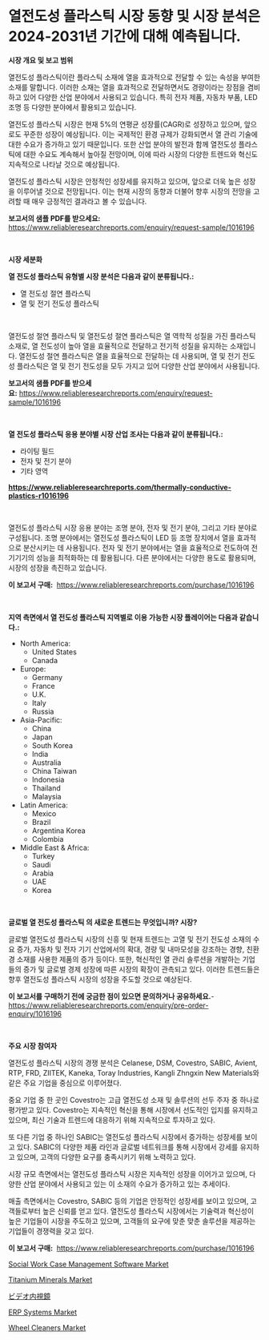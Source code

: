 <p><h1>열전도성 플라스틱 시장 동향 및 시장 분석은 2024-2031년 기간에 대해 예측됩니다.</h1></p><p><strong>시장 개요 및 보고 범위</strong></p>
<p><p>열전도성 플라스틱이란 플라스틱 소재에 열을 효과적으로 전달할 수 있는 속성을 부여한 소재를 말합니다. 이러한 소재는 열을 효과적으로 전달하면서도 경량이라는 장점을 겸비하고 있어 다양한 산업 분야에서 사용되고 있습니다. 특히 전자 제품, 자동차 부품, LED 조명 등 다양한 분야에서 활용되고 있습니다.</p><p>열전도성 플라스틱 시장은 현재 5%의 연평균 성장률(CAGR)로 성장하고 있으며, 앞으로도 꾸준한 성장이 예상됩니다. 이는 국제적인 환경 규제가 강화되면서 열 관리 기술에 대한 수요가 증가하고 있기 때문입니다. 또한 산업 분야의 발전과 함께 열전도성 플라스틱에 대한 수요도 계속해서 높아질 전망이며, 이에 따라 시장의 다양한 트렌드와 혁신도 지속적으로 나타날 것으로 예상됩니다.</p><p>열전도성 플라스틱 시장은 안정적인 성장세를 유지하고 있으며, 앞으로 더욱 높은 성장을 이루어낼 것으로 전망됩니다. 이는 현재 시장의 동향과 더불어 향후 시장의 전망을 고려할 때 매우 긍정적인 결과라고 볼 수 있습니다.</p></p>
<p><strong>보고서의 샘플 PDF를 받으세요:</strong> <a href="https://www.reliableresearchreports.com/enquiry/request-sample/1016196">https://www.reliableresearchreports.com/enquiry/request-sample/1016196</a></p>
<p>&nbsp;</p>
<p><strong>시장 세분화</strong></p>
<p><strong>열 전도성 플라스틱 유형별 시장 분석은 다음과 같이 분류됩니다.:</strong></p>
<p><ul><li>열 전도성 절연 플라스틱</li><li>열 및 전기 전도성 플라스틱</li></ul></p>
<p>&nbsp;</p>
<p><p>열전도성 절연 플라스틱 및 열전도성 절연 플라스틱은 열 역학적 성질을 가진 플라스틱 소재로, 열 전도성이 높아 열을 효율적으로 전달하고 전기적 성질을 유지하는 소재입니다. 열전도성 절연 플라스틱은 열을 효율적으로 전달하는 데 사용되며, 열 및 전기 전도성 플라스틱은 열 및 전기 전도성을 모두 가지고 있어 다양한 산업 분야에서 사용됩니다.</p></p>
<p><strong>보고서의 샘플 PDF를 받으세요:</strong>&nbsp;<a href="https://www.reliableresearchreports.com/enquiry/request-sample/1016196">https://www.reliableresearchreports.com/enquiry/request-sample/1016196</a></p>
<p>&nbsp;</p>
<p><strong> 열 전도성 플라스틱 응용 분야별 시장 산업 조사는 다음과 같이 분류됩니다.:</strong></p>
<p><ul><li>라이팅 필드</li><li>전자 및 전기 분야</li><li>기타 영역</li></ul></p>
<p><strong><a href="https://www.reliableresearchreports.com/thermally-conductive-plastics-r1016196">https://www.reliableresearchreports.com/thermally-conductive-plastics-r1016196</a></strong></p>
<p>&nbsp;</p>
<p><p>열전도성 플라스틱 시장 응용 분야는 조명 분야, 전자 및 전기 분야, 그리고 기타 분야로 구성됩니다. 조명 분야에서는 열전도성 플라스틱이 LED 등 조명 장치에서 열을 효과적으로 분산시키는 데 사용됩니다. 전자 및 전기 분야에서는 열을 효율적으로 전도하여 전기기기의 성능을 최적화하는 데 활용됩니다. 다른 분야에서는 다양한 용도로 활용되며, 시장의 성장을 촉진하고 있습니다.</p></p>
<p><strong>이 보고서 구매:</strong>&nbsp; <a href="https://www.reliableresearchreports.com/purchase/1016196">https://www.reliableresearchreports.com/purchase/1016196</a></p>
<p>&nbsp;</p>
<p><strong>지역 측면에서 열 전도성 플라스틱 지역별로 이용 가능한 시장 플레이어는 다음과 같습니다.:</strong></p>
<p><ul>
    <li>
        North America:
        <ul>
            <li>United States</li>
            <li>Canada</li>
        </ul>
    </li>
    <li>
        Europe:
        <ul>
            <li>Germany</li>
            <li>France</li>
            <li>U.K.</li>
            <li>Italy</li>
            <li>Russia</li>
        </ul>
    </li>
    <li>
        Asia-Pacific:
        <ul>
            <li>China</li>
            <li>Japan</li>
            <li>South Korea</li>
            <li>India</li>
            <li>Australia</li>
            <li>China Taiwan</li>
            <li>Indonesia</li>
            <li>Thailand</li>
            <li>Malaysia</li>
        </ul>
    </li>
    <li>
        Latin America:
        <ul>
            <li>Mexico</li>
            <li>Brazil</li>
            <li>Argentina Korea</li>
            <li>Colombia</li>
        </ul>
    </li>
    <li>
        Middle East & Africa:
        <ul>
            <li>Turkey</li>
            <li>Saudi</li>
            <li>Arabia</li>
            <li>UAE</li>
            <li>Korea</li>
        </ul>
    </li>
    </ul></p>
<p>&nbsp;</p>
<p><strong>글로벌 열 전도성 플라스틱 의 새로운 트렌드는 무엇입니까? 시장?</strong></p>
<p><p>글로벌 열전도성 플라스틱 시장의 신흥 및 현재 트렌드는 고열 및 전기 전도성 소재의 수요 증가, 자동차 및 전자 기기 산업에서의 확대, 경량 및 내마모성을 강조하는 경향, 친환경 소재를 사용한 제품의 증가 등이다. 또한, 혁신적인 열 관리 솔루션을 개발하는 기업들의 증가 및 글로벌 경제 성장에 따른 시장의 확장이 관측되고 있다. 이러한 트렌드들은 향후 열전도성 플라스틱 시장의 성장을 주도할 것으로 예상된다.</p></p>
<p><strong>이 보고서를 구매하기 전에 궁금한 점이 있으면 문의하거나 공유하세요.</strong>- <a href="https://www.reliableresearchreports.com/enquiry/pre-order-enquiry/1016196">https://www.reliableresearchreports.com/enquiry/pre-order-enquiry/1016196</a></p>
<p>&nbsp;</p>
<p><strong>주요 시장 참여자</strong></p>
<p><p>열전도성 플라스틱 시장의 경쟁 분석은 Celanese, DSM, Covestro, SABIC, Avient, RTP, FRD, ZIITEK, Kaneka, Toray Industries, Kangli Zhngxin New Materials와 같은 주요 기업을 중심으로 이루어졌다. </p><p>중요 기업 중 한 곳인 Covestro는 고급 열전도성 소재 및 솔루션의 선두 주자 중 하나로 평가받고 있다. Covestro는 지속적인 혁신을 통해 시장에서 선도적인 입지를 유지하고 있으며, 최신 기술과 트렌드에 대응하기 위해 지속적으로 투자하고 있다. </p><p>또 다른 기업 중 하나인 SABIC는 열전도성 플라스틱 시장에서 증가하는 성장세를 보이고 있다. SABIC의 다양한 제품 라인과 글로벌 네트워크를 통해 시장에서 강세를 유지하고 있으며, 고객의 다양한 요구를 충족시키기 위해 노력하고 있다. </p><p>시장 규모 측면에서는 열전도성 플라스틱 시장은 지속적인 성장을 이어가고 있으며, 다양한 산업 분야에서 사용되고 있는 이 소재의 수요가 증가하고 있는 추세이다.</p><p>매출 측면에서는 Covestro, SABIC 등의 기업은 안정적인 성장세를 보이고 있으며, 고객들로부터 높은 신뢰를 얻고 있다. 열전도성 플라스틱 시장에서는 기술력과 혁신성이 높은 기업들이 시장을 주도하고 있으며, 고객들의 요구에 맞춘 맞춘 솔루션을 제공하는 기업들이 경쟁력을 갖고 있다.</p></p>
<p><strong>이 보고서 구매:</strong>&nbsp;&nbsp;<a href="https://www.reliableresearchreports.com/purchase/1016196">https://www.reliableresearchreports.com/purchase/1016196</a></p>
<p><p><a href="https://github.com/changoleonlaverguenzanoexiste/Market-Research-Report-List-2/blob/main/social-work-case-management-software-market.md">Social Work Case Management Software Market</a></p><p><a href="https://www.linkedin.com/pulse/titanium-minerals-market-size-growth-segmentation-regional-qxixe?trackingId=4iTmEHEedY1VYx6ABwLCHQ%3D%3D">Titanium Minerals Market</a></p><p><a href="https://github.com/avbqbctihcbe2/Market-Research-Report-List-1/blob/main/244688736896.md">ビデオ内視鏡</a></p><p><a href="https://github.com/dimitrishawkinswaynenp91rgz/Market-Research-Report-List-2/blob/main/erp-systems-market.md">ERP Systems Market</a></p><p><a href="https://www.linkedin.com/pulse/wheel-cleaners-market-size-focuses-dynamics-in-depth-analysis-91oke?trackingId=6znCZvQvZBSfmgoFoW9WTQ%3D%3D">Wheel Cleaners Market</a></p></p>